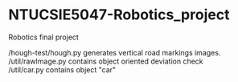 # NTUCSIE5047-Robotics_project

Robotics final project

/hough-test/hough.py generates vertical road markings images.\
/util/rawImage.py contains object oriented deviation check\
/util/car.py contains object "car"
